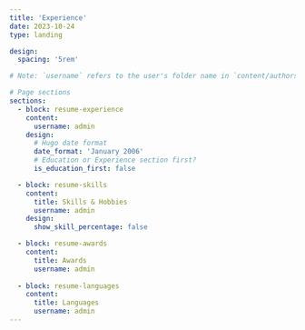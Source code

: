 ```yaml
---
title: 'Experience'
date: 2023-10-24
type: landing

design:
  spacing: '5rem'

# Note: `username` refers to the user's folder name in `content/authors/`

# Page sections
sections:
  - block: resume-experience
    content:
      username: admin
    design:
      # Hugo date format
      date_format: 'January 2006'
      # Education or Experience section first?
      is_education_first: false

  - block: resume-skills
    content:
      title: Skills & Hobbies
      username: admin
    design:
      show_skill_percentage: false

  - block: resume-awards
    content:
      title: Awards
      username: admin
      
  - block: resume-languages
    content:
      title: Languages
      username: admin
---
```

